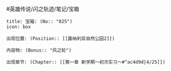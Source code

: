 #英雄传说/闪之轨迹/笔记/宝箱
```ad-quote
title: 宝箱: (No:: "025")
icon: box

出现位置: (Position:: [[露纳利亚自然公园2]])

内容物: (Bonus:: "风之轮")

出现章节: (Chapter:: [[第一章 新学期～初次实习～#^ac4d9d|4/25]])

```
